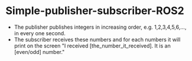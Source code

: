 # Simple-publisher-subscriber-ROS2

* The publisher publishes integers in increasing order, e.g. 1,2,3,4,5,6,..., in every one second.
* The subscriber receives these numbers and for each numbers it will print on the screen "I received [the_number_it_received]. It is an [even/odd] number."